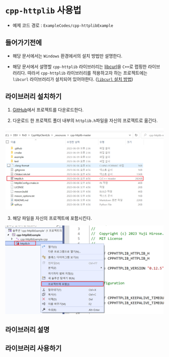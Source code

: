 # `cpp-httplib` 사용법

- 예제 코드 경로 : `ExampleCodes/cpp-httplibExample`

## 들어가기전에

- 해당 문서에서는 `Windows` 환경에서의 설치 방법만 설명한다.

- 해당 문서에서 설명할 `cpp-httplib` 라이브러리는 [libcurl](https://github.com/curl/curl)을 `C++`로 랩핑한 라이브러리다. 따라서 `cpp-httplib` 라이브러리를 적용하고자 하는 프로젝트에는 `libcurl` 라이브러리가 설치되어 있어야한다. ([`libcurl` 설치 방법](~/Manuals/libcurl.md))

## 라이브러리 설치하기

1. [GitHub](https://github.com/yhirose/cpp-httplib)에서 프로젝트를 다운로드한다.

2. 다운로드 한 프로젝트 폴더 내부의 `httplib.h`파일을 자신의 프로젝트로 옮긴다.

![install_02](../Images/cpp-httplib/install_02.png)

3. 해당 파일을 자신의 프로젝트에 포함시킨다.

![install_03](../Images/cpp-httplib/install_03.png)

## 라이브러리 설명



## 라이브러리 사용하기
